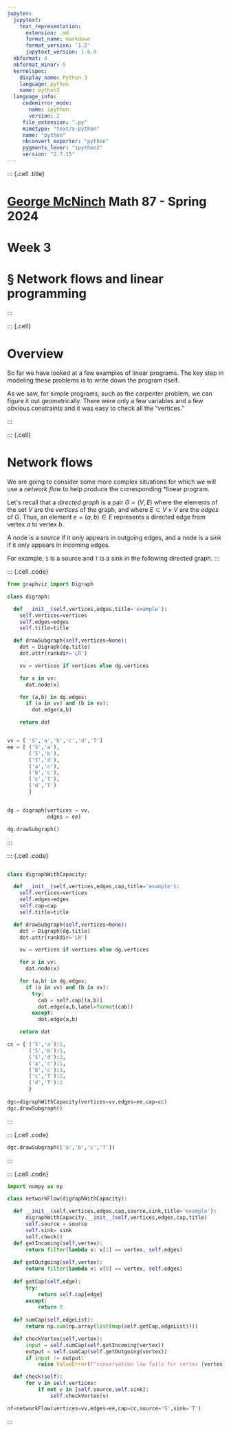 ```yaml
---
jupyter:
  jupytext:
    text_representation:
      extension: .md
      format_name: markdown
      format_version: '1.2'
      jupytext_version: 1.6.0
  nbformat: 4
  nbformat_minor: 5
  kernelspec:
    display_name: Python 3
    language: python
    name: python3
  language_info:
     codemirror_mode:
       name: ipython
       version: 2
     file_extension: ".py"
     mimetype: "text/x-python"
     name: "python"
     nbconvert_exporter: "python"
     pygments_lexer: "ipython2"
     version: "2.7.15"
---
```


::: {.cell .title}
# [George McNinch](http://gmcninch.math.tufts.edu) Math 87 - Spring 2024

# Week 3
# § Network flows and linear programming 
:::

::: {.cell}

# Overview

So far we have looked at a few examples of linear programs. The key
step in modeling these problems is to write down the program itself.

As we saw, for simple programs, such as the carpenter problem, we can
figure it out geometrically.  There were only a few variables and a
few obvious constraints and it was easy to check all the “vertices.”

:::

::: {.cell}

# Network flows

We are going to consider some more complex situations for which we
will use a *network flow* to help produce the corresponding *linear
program.

Let's recall that a *directed graph* is a pair $G = (V,E)$ where the
elements of the set $V$ are the *vertices* of the graph, and where $E
⊂ V × V$ are the *edges* of $G$. Thus, an element $e = (a,b) ∈ E$
represents a directed edge from vertex $a$ to vertex $b$.

A node is a *source* if it only appears in outgoing edges, and a node
is a *sink* if it only appears in incoming edges.


For example, `S` is a source and `T` is a sink in the following
directed graph.
:::

::: {.cell .code}
``` python
from graphviz import Digraph

class digraph:

  def __init__(self,vertices,edges,title='example'):
    self.vertices=vertices
	self.edges=edges
	self.title=title

  def drawSubgraph(self,vertices=None):
    dot = Digraph(dg.title)
    dot.attr(rankdir='LR')

    vv = vertices if vertices else dg.vertices

    for x in vv:
	  dot.node(x)

    for (a,b) in dg.edges:
      if (a in vv) and (b in vv):
        dot.edge(a,b)

    return dot


vv = [ 'S','a','b','c','d','T']
ee = [ ('S','a'),
       ('S','b'),
       ('S','d'),
       ('a','c'),
       ('b','c'),
       ('c','T'),
       ('d','T')
       ]


dg = digraph(vertices = vv,
             edges = ee)

dg.drawSubgraph()
```
:::

::: {.cell .code}
``` python

class digraphWithCapacity:

  def __init__(self,vertices,edges,cap,title='example'):
    self.vertices=vertices
	self.edges=edges
	self.cap=cap
	self.title=title

  def drawSubgraph(self,vertices=None):
    dot = Digraph(dg.title)
    dot.attr(rankdir='LR')

    vv = vertices if vertices else dg.vertices

    for x in vv:
	  dot.node(x)

    for (a,b) in dg.edges:
      if (a in vv) and (b in vv):
        try: 
          cab = self.cap[(a,b)]
          dot.edge(a,b,label=format(cab))
        except:
          dot.edge(a,b)

    return dot

cc = { ('S','a'):1,
       ('S','b'):1,
	   ('S','d'):2,
	   ('a','c'):1,
	   ('b','c'):1,
	   ('c','T'):2,
	   ('d','T'):2
	   }
  
dgc=digraphWithCapacity(vertices=vv,edges=ee,cap=cc)
dgc.drawSubgraph()
```
:::


::: {.cell .code}
``` python
dgc.drawSubgraph(['a','b','c','T'])
```
:::

::: {.cell .code}
``` python
import numpy as np

class networkFlow(digraphWithCapacity):

  def __init__(self,vertices,edges,cap,source,sink,title='example'):
      digraphWithCapacity.__init__(self,vertices,edges,cap,title)
      self.source = source
      self.sink= sink
      self.check()
  def getIncoming(self,vertex):
      return filter(lambda v: v[1] == vertex, self.edges)
    
  def getOutgoing(self,vertex):
      return filter(lambda v: v[0] == vertex, self.edges)
    
  def getCap(self,edge):
      try:
          return self.cap[edge]
      except:
          return 0
  
  def sumCap(self,edgeList):
      return np.sum(np.array(list(map(self.getCap,edgeList))))

  def checkVertex(self,vertex):
      input = self.sumCap(self.getIncoming(vertex))
      output = self.sumCap(self.getOutgoing(vertex))
      if input != output:
          raise ValueError(f"conservation law fails for vertex {vertex}")

  def check(self):
      for v in self.vertices:
          if not v in [self.source,self.sink]:
              self.checkVertex(v)

nf=networkFlow(vertices=vv,edges=ee,cap=cc,source='S',sink='T')

```

:::
